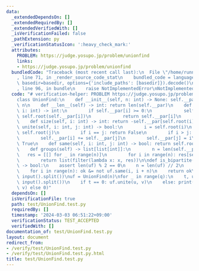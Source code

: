 ```yaml
---
data:
  _extendedDependsOn: []
  _extendedRequiredBy: []
  _extendedVerifiedWith: []
  _isVerificationFailed: false
  _pathExtension: py
  _verificationStatusIcon: ':heavy_check_mark:'
  attributes:
    PROBLEM: https://judge.yosupo.jp/problem/unionfind
    links:
    - https://judge.yosupo.jp/problem/unionfind
  bundledCode: "Traceback (most recent call last):\n  File \"/home/runner/.local/lib/python3.10/site-packages/onlinejudge_verify/documentation/build.py\"\
    , line 71, in _render_source_code_stat\n    bundled_code = language.bundle(stat.path,\
    \ basedir=basedir, options={'include_paths': [basedir]}).decode()\n  File \"/home/runner/.local/lib/python3.10/site-packages/onlinejudge_verify/languages/python.py\"\
    , line 96, in bundle\n    raise NotImplementedError\nNotImplementedError\n"
  code: "# verification-helper: PROBLEM https://judge.yosupo.jp/problem/unionfind\n\
    class UnionFind:\n    def __init__(self, n: int) -> None: self.__par = [-1] *\
    \ n\n    def __len__(self) -> int: return len(self.__par)\n    def root(self,\
    \ i: int) -> int:\n        if self.__par[i] >= 0:\n            self.__par[i] =\
    \ self.root(self.__par[i])\n            return self.__par[i]\n        return i\n\
    \    def size(self, i: int) -> int: return -self.__par[self.root(i)]\n    def\
    \ unite(self, i: int, j: int) -> bool:\n        i = self.root(i)\n        j =\
    \ self.root(j)\n        if i == j: return False\n        if i > j: i, j = j, i\n\
    \        self.__par[i] += self.__par[j]\n        self.__par[j] = i\n        return\
    \ True\n    def same(self, i: int, j: int) -> bool: return self.root(i) == self.root(j)\n\
    \    def groups(self) -> list[list[int]]:\n        n = len(self.__par)\n     \
    \   res = [[] for _ in range(n)]\n        for i in range(n): res[self.root(i)].append(i)\n\
    \        return list(filter(lambda x: x, res))\n\ndef is_bipartite(uf: UnionFind)\
    \ -> bool:\n    assert len(uf) % 2 == 0\n    n = len(uf) // 2\n    ok = True\n\
    \    for i in range(n): ok &= not uf.same(i, i + n)\n    return ok\n\nn, q = map(int,\
    \ input().split())\nuf = UnionFind(n)\nfor _ in range(q):\n    t, u, v = map(int,\
    \ input().split())\n    if t == 0: uf.unite(u, v)\n    else: print(1 if uf.same(u,\
    \ v) else 0)"
  dependsOn: []
  isVerificationFile: true
  path: test/UnionFind.test.py
  requiredBy: []
  timestamp: '2024-03-03 06:51:22+09:00'
  verificationStatus: TEST_ACCEPTED
  verifiedWith: []
documentation_of: test/UnionFind.test.py
layout: document
redirect_from:
- /verify/test/UnionFind.test.py
- /verify/test/UnionFind.test.py.html
title: test/UnionFind.test.py
---
```

